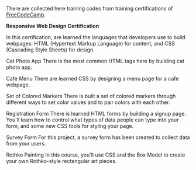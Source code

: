 There are collected here training codes from training certifications of [FreeCodeCamp](https://freecodecamp.org/).

**Responsive Web Design Certification**

In this certification, are learned the languages that developers use to build webpages: HTML (Hypertext Markup Language) for content, and CSS (Cascading Style Sheets) for design.

Cat Photo App
There is the most common HTML tags here by building cat photo app.

Cafe Menu
There are learned CSS by designing a menu page for a cafe webpage.

Set of Colored Markers
There is built a set of colored markers through different ways to set color values and to pair colors with each other.

Registration Form
There is learned HTML forms by building a signup page. You'll learn how to control what types of data people can type into your form, and some new CSS tools for styling your page.

Survey Form
For this project, a survey form has been created to collect data from your users.

Rothko Painting
In this course, you'll use CSS and the Box Model to create your own Rothko-style rectangular art pieces.
